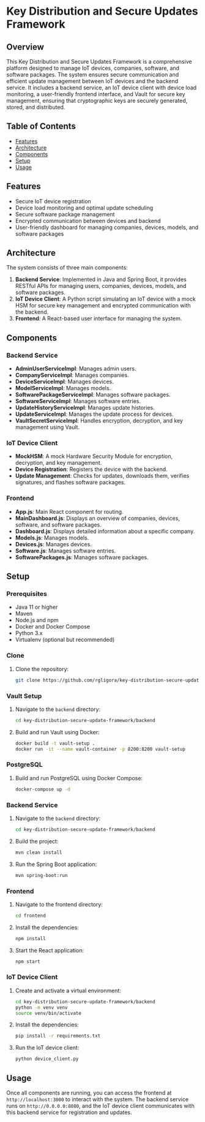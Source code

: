 # Key Distribution and Secure Updates Framework

## Overview
This Key Distribution and Secure Updates Framework is a comprehensive platform designed to manage IoT devices, companies, software, and software packages. The system ensures secure communication and efficient update management between IoT devices and the backend service. It includes a backend service, an IoT device client with device load monitoring, a user-friendly frontend interface, and Vault for secure key management, ensuring that cryptographic keys are securely generated, stored, and distributed.

## Table of Contents
- [Features](#features)
- [Architecture](#architecture)
- [Components](#components)
- [Setup](#setup)
- [Usage](#usage)

## Features
- Secure IoT device registration
- Device load monitoring and optimal update scheduling
- Secure software package management
- Encrypted communication between devices and backend
- User-friendly dashboard for managing companies, devices, models, and software packages

## Architecture
The system consists of three main components:
1. **Backend Service**: Implemented in Java and Spring Boot, it provides RESTful APIs for managing users, companies, devices, models, and software packages.
2. **IoT Device Client**: A Python script simulating an IoT device with a mock HSM for secure key management and encrypted communication with the backend.
3. **Frontend**: A React-based user interface for managing the system.

## Components

### Backend Service
- **AdminUserServiceImpl**: Manages admin users.
- **CompanyServiceImpl**: Manages companies.
- **DeviceServiceImpl**: Manages devices.
- **ModelServiceImpl**: Manages models.
- **SoftwarePackageServiceImpl**: Manages software packages.
- **SoftwareServiceImpl**: Manages software entries.
- **UpdateHistoryServiceImpl**: Manages update histories.
- **UpdateServiceImpl**: Manages the update process for devices.
- **VaultSecretServiceImpl**: Handles encryption, decryption, and key management using Vault.

### IoT Device Client
- **MockHSM**: A mock Hardware Security Module for encryption, decryption, and key management.
- **Device Registration**: Registers the device with the backend.
- **Update Management**: Checks for updates, downloads them, verifies signatures, and flashes software packages.

### Frontend
- **App.js**: Main React component for routing.
- **MainDashboard.js**: Displays an overview of companies, devices, software, and software packages.
- **Dashboard.js**: Displays detailed information about a specific company.
- **Models.js**: Manages models.
- **Devices.js**: Manages devices.
- **Software.js**: Manages software entries.
- **SoftwarePackages.js**: Manages software packages.

## Setup

### Prerequisites
- Java 11 or higher
- Maven
- Node.js and npm
- Docker and Docker Compose
- Python 3.x
- Virtualenv (optional but recommended)

### Clone
1. Clone the repository:
    ```sh
    git clone https://github.com/rgligora/key-distribution-secure-update-framework.git
    ```

### Vault Setup
1. Navigate to the `backend` directory:
    ```sh
    cd key-distribution-secure-update-framework/backend
    ```

2. Build and run Vault using Docker:
    ```sh
    docker build -t vault-setup .
    docker run -it --name vault-container -p 8200:8200 vault-setup
    ```

### PostgreSQL
1. Build and run PostgreSQL using Docker Compose:
    ```sh
    docker-compose up -d
    ```

### Backend Service
1. Navigate to the `backend` directory:
    ```sh
    cd key-distribution-secure-update-framework/backend
    ```

2. Build the project:
    ```sh
    mvn clean install
    ```

3. Run the Spring Boot application:
    ```sh
    mvn spring-boot:run
    ```

### Frontend
1. Navigate to the frontend directory:
    ```sh
    cd frontend
    ```

2. Install the dependencies:
    ```sh
    npm install
    ```

3. Start the React application:
    ```sh
    npm start
    ```

### IoT Device Client
1. Create and activate a virtual environment:
    ```sh
    cd key-distribution-secure-update-framework/backend
    python -m venv venv
    source venv/bin/activate
    ```

2. Install the dependencies:
    ```sh
    pip install -r requirements.txt
    ```

3. Run the IoT device client:
    ```sh
    python device_client.py
    ```

## Usage
Once all components are running, you can access the frontend at `http://localhost:3000` to interact with the system. The backend service runs on `http://0.0.0.0:8080`, and the IoT device client communicates with this backend service for registration and updates.
